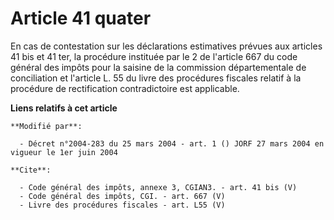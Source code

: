 # Article 41 quater

En cas de contestation sur les déclarations estimatives prévues aux articles 41 bis et 41 ter, la procédure instituée par le
2 de l'article 667 du code général des impôts pour la saisine de la commission départementale de conciliation et l'article L.
55 du livre des procédures fiscales relatif à la procédure de rectification contradictoire est applicable.

**Liens relatifs à cet article**

	**Modifié par**:

	  - Décret n°2004-283 du 25 mars 2004 - art. 1 () JORF 27 mars 2004 en vigueur le 1er juin 2004

	**Cite**:

	  - Code général des impôts, annexe 3, CGIAN3. - art. 41 bis (V)
	  - Code général des impôts, CGI. - art. 667 (V)
	  - Livre des procédures fiscales - art. L55 (V)
